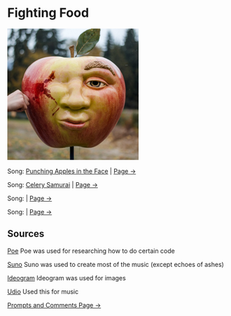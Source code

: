 # Fighting Food

<img src="a-photo-of-a-large-apple-with-a-face-the-apple-is--FQTk5kLOQJa2roUBqJ220Q-jOhvfelwQdCeTa01Uc7WWg.jpeg" alt="Autumn" style="width:300px;"/>

Song: [Punching Apples in the Face](https://drive.google.com/file/d/1SauveFRGqGu4ztQtBmU7wh2eZgAvTjRa/view?usp=sharing) | [Page ->](Punching-Apples-In-The-face.md)

Song: [Celery Samurai](https://drive.google.com/file/d/1O1Cm_Ea-Hf_zT3ZbJtrlIg13cR0qlOER/view?usp=sharing) | [Page ->](Celery-Samurai.md)

Song: []() | [Page ->]()

Song:[]() | [Page ->]()


## Sources

[Poe](https://poe.com/) 
Poe was used for researching how to do certain code

[Suno](https://suno.com/create) 
Suno was used to create most of the music (except echoes of ashes)

[Ideogram](https://ideogram.ai/t/explore)
Ideogram was used for images

[Udio](https://www.udio.com/home)
Used this for music

[Prompts and Comments Page ->](Prompts-Used-and-Comments.md)
